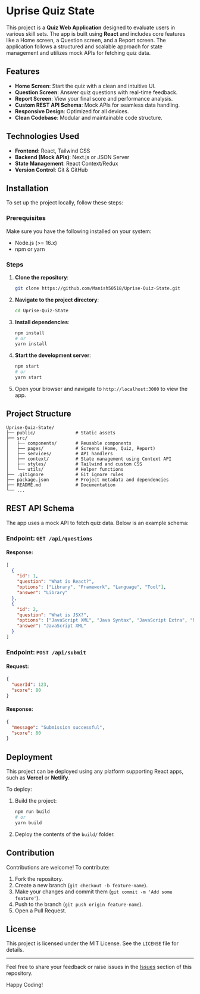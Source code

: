 # Uprise Quiz State

This project is a **Quiz Web Application** designed to evaluate users in various skill sets. The app is built using **React** and includes core features like a Home screen, a Question screen, and a Report screen. The application follows a structured and scalable approach for state management and utilizes mock APIs for fetching quiz data.

## Features

- **Home Screen**: Start the quiz with a clean and intuitive UI.
- **Question Screen**: Answer quiz questions with real-time feedback.
- **Report Screen**: View your final score and performance analysis.
- **Custom REST API Schema**: Mock APIs for seamless data handling.
- **Responsive Design**: Optimized for all devices.
- **Clean Codebase**: Modular and maintainable code structure.

## Technologies Used

- **Frontend**: React, Tailwind CSS
- **Backend (Mock APIs)**: Next.js or JSON Server
- **State Management**: React Context/Redux
- **Version Control**: Git & GitHub

## Installation

To set up the project locally, follow these steps:

### Prerequisites

Make sure you have the following installed on your system:
- Node.js (>= 16.x)
- npm or yarn

### Steps

1. **Clone the repository**:
   ```bash
   git clone https://github.com/Manish50518/Uprise-Quiz-State.git
   ```

2. **Navigate to the project directory**:
   ```bash
   cd Uprise-Quiz-State
   ```

3. **Install dependencies**:
   ```bash
   npm install
   # or
   yarn install
   ```

4. **Start the development server**:
   ```bash
   npm start
   # or
   yarn start
   ```

5. Open your browser and navigate to `http://localhost:3000` to view the app.

## Project Structure

```plaintext
Uprise-Quiz-State/
├── public/               # Static assets
├── src/
│   ├── components/       # Reusable components
│   ├── pages/            # Screens (Home, Quiz, Report)
│   ├── services/         # API handlers
│   ├── context/          # State management using Context API
│   ├── styles/           # Tailwind and custom CSS
│   └── utils/            # Helper functions
├── .gitignore            # Git ignore rules
├── package.json          # Project metadata and dependencies
├── README.md             # Documentation
└── ...
```

## REST API Schema

The app uses a mock API to fetch quiz data. Below is an example schema:

### Endpoint: `GET /api/questions`

#### Response:
```json
[
  {
    "id": 1,
    "question": "What is React?",
    "options": ["Library", "Framework", "Language", "Tool"],
    "answer": "Library"
  },
  {
    "id": 2,
    "question": "What is JSX?",
    "options": ["JavaScript XML", "Java Syntax", "JavaScript Extra", "None of these"],
    "answer": "JavaScript XML"
  }
]
```

### Endpoint: `POST /api/submit`

#### Request:
```json
{
  "userId": 123,
  "score": 80
}
```

#### Response:
```json
{
  "message": "Submission successful",
  "score": 80
}
```

## Deployment

This project can be deployed using any platform supporting React apps, such as **Vercel** or **Netlify**.

To deploy:
1. Build the project:
   ```bash
   npm run build
   # or
   yarn build
   ```

2. Deploy the contents of the `build/` folder.

## Contribution

Contributions are welcome! To contribute:
1. Fork the repository.
2. Create a new branch (`git checkout -b feature-name`).
3. Make your changes and commit them (`git commit -m 'Add some feature'`).
4. Push to the branch (`git push origin feature-name`).
5. Open a Pull Request.

## License

This project is licensed under the MIT License. See the `LICENSE` file for details.

---

Feel free to share your feedback or raise issues in the [Issues](https://github.com/Manish50518/Uprise-Quiz-State/issues) section of this repository.

Happy Coding!
